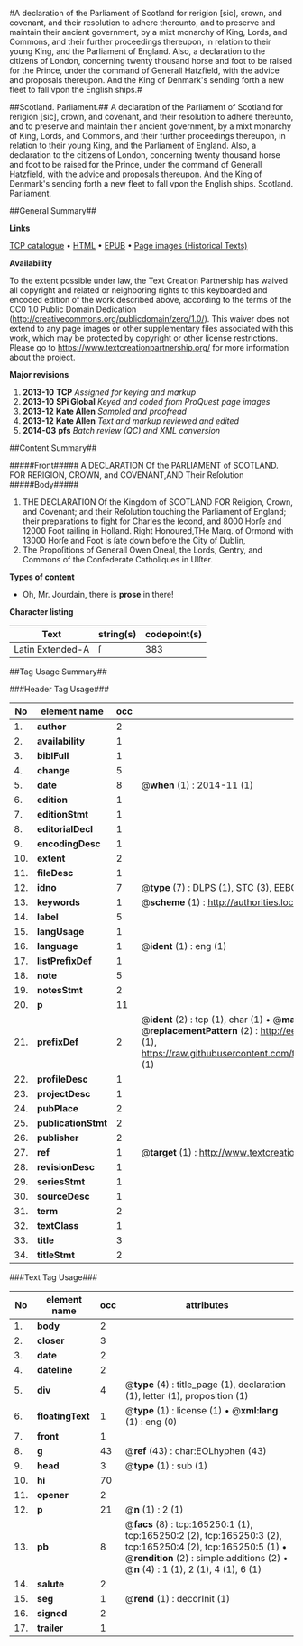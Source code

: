 #A declaration of the Parliament of Scotland for rerigion [sic], crown, and covenant, and their resolution to adhere thereunto, and to preserve and maintain their ancient government, by a mixt monarchy of King, Lords, and Commons, and their further proceedings thereupon, in relation to their young King, and the Parliament of England. Also, a declaration to the citizens of London, concerning twenty thousand horse and foot to be raised for the Prince, under the command of Generall Hatzfield, with the advice and proposals thereupon. And the King of Denmark's sending forth a new fleet to fall vpon the English ships.#

##Scotland. Parliament.##
A declaration of the Parliament of Scotland for rerigion [sic], crown, and covenant, and their resolution to adhere thereunto, and to preserve and maintain their ancient government, by a mixt monarchy of King, Lords, and Commons, and their further proceedings thereupon, in relation to their young King, and the Parliament of England. Also, a declaration to the citizens of London, concerning twenty thousand horse and foot to be raised for the Prince, under the command of Generall Hatzfield, with the advice and proposals thereupon. And the King of Denmark's sending forth a new fleet to fall vpon the English ships.
Scotland. Parliament.

##General Summary##

**Links**

[TCP catalogue](http://www.ota.ox.ac.uk/tcp/)  • 
[HTML](http://tei.it.ox.ac.uk/tcp/Texts-HTML/free/A92/A92550.html)  • 
[EPUB](http://tei.it.ox.ac.uk/tcp/Texts-EPUB/free/A92/A92550.epub) • 
[Page images (Historical Texts)](https://historicaltexts.jisc.ac.uk/eebo-99865256e)

**Availability**

To the extent possible under law, the Text Creation Partnership has waived all copyright and related or neighboring rights to this keyboarded and encoded edition of the work described above, according to the terms of the CC0 1.0 Public Domain Dedication (http://creativecommons.org/publicdomain/zero/1.0/). This waiver does not extend to any page images or other supplementary files associated with this work, which may be protected by copyright or other license restrictions. Please go to https://www.textcreationpartnership.org/ for more information about the project.

**Major revisions**

1. __2013-10__ __TCP__ *Assigned for keying and markup*
1. __2013-10__ __SPi Global__ *Keyed and coded from ProQuest page images*
1. __2013-12__ __Kate Allen__ *Sampled and proofread*
1. __2013-12__ __Kate Allen__ *Text and markup reviewed and edited*
1. __2014-03__ __pfs__ *Batch review (QC) and XML conversion*

##Content Summary##

#####Front#####
A DECLARATION Of the PARLIAMENT of SCOTLAND. FOR RERIGION, CROWN, and COVENANT,AND Their Reſolution 
#####Body#####

1. THE DECLARATION Of the Kingdom of SCOTLAND FOR Religion, Crown, and Covenant; and their Reſolution touching the Parliament of England; their preparations to fight for Charles the ſecond, and 8000 Horſe and 12000 Foot raiſing in Holland.
Right Honoured,THe Marq. of Ormond with 13000 Horſe and Foot is ſate down before the City of Dublin,
1. The Propoſitions of Generall Owen Oneal, the Lords, Gentry, and Commons of the Confederate Catholiques in Ulſter.

**Types of content**

  * Oh, Mr. Jourdain, there is **prose** in there!

**Character listing**


|Text|string(s)|codepoint(s)|
|---|---|---|
|Latin Extended-A|ſ|383|

##Tag Usage Summary##

###Header Tag Usage###

|No|element name|occ|attributes|
|---|---|---|---|
|1.|__author__|2||
|2.|__availability__|1||
|3.|__biblFull__|1||
|4.|__change__|5||
|5.|__date__|8| @__when__ (1) : 2014-11 (1)|
|6.|__edition__|1||
|7.|__editionStmt__|1||
|8.|__editorialDecl__|1||
|9.|__encodingDesc__|1||
|10.|__extent__|2||
|11.|__fileDesc__|1||
|12.|__idno__|7| @__type__ (7) : DLPS (1), STC (3), EEBO-CITATION (1), PROQUEST (1), VID (1)|
|13.|__keywords__|1| @__scheme__ (1) : http://authorities.loc.gov/ (1)|
|14.|__label__|5||
|15.|__langUsage__|1||
|16.|__language__|1| @__ident__ (1) : eng (1)|
|17.|__listPrefixDef__|1||
|18.|__note__|5||
|19.|__notesStmt__|2||
|20.|__p__|11||
|21.|__prefixDef__|2| @__ident__ (2) : tcp (1), char (1)  •  @__matchPattern__ (2) : ([0-9\-]+):([0-9IVX]+) (1), (.+) (1)  •  @__replacementPattern__ (2) : http://eebo.chadwyck.com/downloadtiff?vid=$1&page=$2 (1), https://raw.githubusercontent.com/textcreationpartnership/Texts/master/tcpchars.xml#$1 (1)|
|22.|__profileDesc__|1||
|23.|__projectDesc__|1||
|24.|__pubPlace__|2||
|25.|__publicationStmt__|2||
|26.|__publisher__|2||
|27.|__ref__|1| @__target__ (1) : http://www.textcreationpartnership.org/docs/. (1)|
|28.|__revisionDesc__|1||
|29.|__seriesStmt__|1||
|30.|__sourceDesc__|1||
|31.|__term__|2||
|32.|__textClass__|1||
|33.|__title__|3||
|34.|__titleStmt__|2||


###Text Tag Usage###

|No|element name|occ|attributes|
|---|---|---|---|
|1.|__body__|2||
|2.|__closer__|3||
|3.|__date__|2||
|4.|__dateline__|2||
|5.|__div__|4| @__type__ (4) : title_page (1), declaration (1), letter (1), proposition (1)|
|6.|__floatingText__|1| @__type__ (1) : license (1)  •  @__xml:lang__ (1) : eng (0)|
|7.|__front__|1||
|8.|__g__|43| @__ref__ (43) : char:EOLhyphen (43)|
|9.|__head__|3| @__type__ (1) : sub (1)|
|10.|__hi__|70||
|11.|__opener__|2||
|12.|__p__|21| @__n__ (1) : 2 (1)|
|13.|__pb__|8| @__facs__ (8) : tcp:165250:1 (1), tcp:165250:2 (2), tcp:165250:3 (2), tcp:165250:4 (2), tcp:165250:5 (1)  •  @__rendition__ (2) : simple:additions (2)  •  @__n__ (4) : 1 (1), 2 (1), 4 (1), 6 (1)|
|14.|__salute__|2||
|15.|__seg__|1| @__rend__ (1) : decorInit (1)|
|16.|__signed__|2||
|17.|__trailer__|1||
